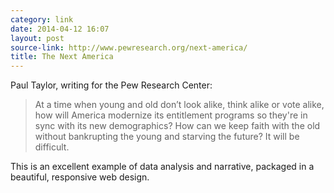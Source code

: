 ```yaml
---
category: link
date: 2014-04-12 16:07
layout: post
source-link: http://www.pewresearch.org/next-america/
title: The Next America
---
```

Paul Taylor, writing for the Pew Research Center: 

> At a time when young and old don’t look alike, think alike or vote alike, how will America modernize its entitlement programs so they're in sync with its new demographics? How can we keep faith with the old without bankrupting the young and starving the future? It will be difficult.

This is an excellent example of data analysis and narrative, packaged in a beautiful, responsive web design. 